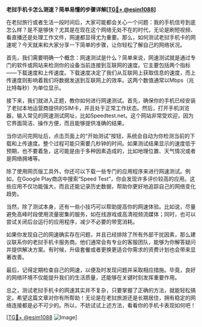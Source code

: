 **老挝手机卡怎么测速？简单易懂的步骤详解[[TG💪+ @esim1088](https://t.me/s/esim1088)]**

在老挝旅行或者生活一段时间后，大家可能都会关心一个问题：我的手机信号到底怎么样？是不是够快？尤其是在现在这个网络无处不在的时代，无论是刷短视频、看直播还是处理工作文件，网速都显得尤为重要。那么，如何测试老挝手机卡的网速呢？今天就来和大家分享一下简单的步骤，让你轻松了解自己的网络状况。

首先，我们需要明确一个概念：网速测试是什么？简单来说，网速测试就是通过专门的软件或网站来检测你的设备当前连接到互联网的速度。它主要包括两个指标——下载速度和上传速度。下载速度决定了我们从互联网上获取信息的速度，而上传速度则影响着我们将数据发送到互联网上的效率。这两个数值通常以Mbps（兆比特每秒）为单位显示。

接下来，我们就进入正题，教你如何进行网速测试。首先，确保你的手机已经安装了老挝本地运营商提供的SIM卡，并且处于正常工作状态。然后，打开手机浏览器，输入常见的网速测试网址，比如Speedtest.net。这个网站非常受欢迎，因为它界面简洁、操作方便，而且能够提供准确的结果。

当你访问完网址后，点击页面上的“开始测试”按钮，系统会自动为你检测当前的下载和上传速度。整个过程可能只需要几秒钟的时间。如果测试结果显示的速度低于预期，也不要着急，这可能是由于多种因素造成的，比如地理位置、天气情况或者是网络拥堵等。

除了使用网页版工具外，你还可以下载一些专门的应用程序来进行网速测试。例如，在Google Play商店中搜索“Speed Test”，你会发现许多评价较高的应用。这些应用不仅功能强大，而且还能记录历史数据，帮助你更好地追踪自己的网络变化趋势。

当然，除了测试本身，还有一些小技巧可以帮助提高你的网速体验。比如说，尽量避免高峰时段使用流量密集的服务，如在线游戏或高清视频流媒体；同时，也可以尝试关闭后台运行的应用程序，减少不必要的带宽消耗。

如果你发现自己的网速确实存在问题，并且已经排除了所有外部干扰因素，那么建议联系你的老挝手机卡服务商。他们通常会有专业的客服团队，能够为你解答疑问并提供解决方案。有时候，升级套餐或者更换更适合你需求的资费计划也会带来显著改善。

最后，记得定期检查自己的网速，以便及时发现问题并采取相应措施。毕竟，良好的网络环境不仅能提升我们的生活质量，还能够在关键时刻发挥重要作用。

总之，测试老挝手机卡的网速其实并不复杂，只要掌握了正确的方法，就能轻松搞定。希望这篇文章对你有所帮助！无论是在老挝旅游还是长期居住，拥有稳定的网络连接都是必不可少的。所以，不妨试试上述方法，看看你的手机卡表现如何吧！

[[TG💪+ @esim1088](https://t.me/s/esim1088) ![Image](https://i.postimg.cc/4NQfJmqS/Snipaste-2025-05-13-00-14-12.png)]